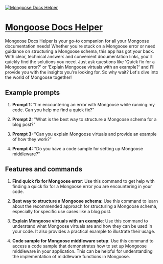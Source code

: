 [![Mongoose Docs Helper](https://files.oaiusercontent.com/file-zpikbXMawNWrpyDnZCjwQiNQ?se=2123-10-17T15%3A16%3A16Z&sp=r&sv=2021-08-06&sr=b&rscc=max-age%3D31536000%2C%20immutable&rscd=attachment%3B%20filename%3D14f8ba34-de3f-4845-b4cf-77d9f637b661.png&sig=YIZ3OTp7YZnN%2BbTxo0BhxgeS233LUJVlhFAvEfes/oI%3D)](https://chat.openai.com/g/g-qALUQsGxW-mongoose-docs-helper)

# [Mongoose Docs Helper](https://chat.openai.com/g/g-qALUQsGxW-mongoose-docs-helper)

Mongoose Docs Helper is your go-to companion for all your Mongoose documentation needs! Whether you're stuck on a Mongoose error or need guidance on structuring a Mongoose schema, this app has got your back. With clear, technical answers and convenient documentation links, you'll quickly find the solutions you need. Just ask questions like 'Quick fix for a Mongoose error?' or 'Explain Mongoose virtuals with an example?' and I'll provide you with the insights you're looking for. So why wait? Let's dive into the world of Mongoose together!

## Example prompts

1. **Prompt 1:** "I'm encountering an error with Mongoose while running my code. Can you help me find a quick fix?"

2. **Prompt 2:** "What is the best way to structure a Mongoose schema for a blog post?"

3. **Prompt 3:** "Can you explain Mongoose virtuals and provide an example of how they work?"

4. **Prompt 4:** "Do you have a code sample for setting up Mongoose middleware?"

## Features and commands

1. **Find quick fix for Mongoose error**: Use this command to get help with finding a quick fix for a Mongoose error you are encountering in your code.

2. **Best way to structure a Mongoose schema**: Use this command to learn about the recommended approach for structuring a Mongoose schema, especially for specific use cases like a blog post.

3. **Explain Mongoose virtuals with an example**: Use this command to understand what Mongoose virtuals are and how they can be used in your code. It also provides a practical example to illustrate their usage.

4. **Code sample for Mongoose middleware setup**: Use this command to access a code sample that demonstrates how to set up Mongoose middleware in your application. This can be helpful for understanding the implementation of middleware functions in Mongoose.